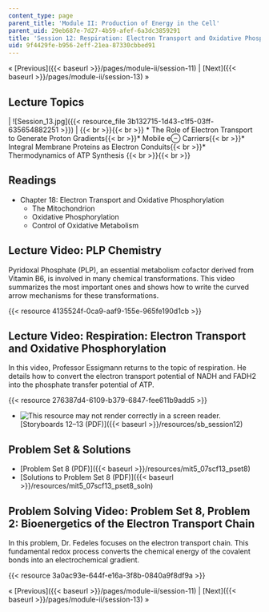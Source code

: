 ```yaml
---
content_type: page
parent_title: 'Module II: Production of Energy in the Cell'
parent_uid: 29eb687e-7d27-4b59-afef-6a3dc3859291
title: 'Session 12: Respiration: Electron Transport and Oxidative Phosphorylation'
uid: 9f4429fe-b956-2eff-21ea-87330cbbed91
---
```


« [Previous]({{< baseurl >}}/pages/module-ii/session-11) | [Next]({{< baseurl >}}/pages/module-ii/session-13) »

Lecture Topics
--------------

| ![Session_13.jpg]({{< resource_file 3b132715-1d43-c1f5-03ff-635654882251 >}}) |  {{< br >}}{{< br >}} *   The Role of Electron Transport to Generate Proton Gradients{{< br >}}*   Mobile e⊖ Carriers{{< br >}}*   Integral Membrane Proteins as Electron Conduits{{< br >}}*   Thermodynamics of ATP Synthesis {{< br >}}{{< br >}}  

Readings
--------

*   Chapter 18: Electron Transport and Oxidative Phosphorylation
    *   The Mitochondrion
    *   Oxidative Phosphorylation
    *   Control of Oxidative Metabolism

Lecture Video: PLP Chemistry
----------------------------

Pyridoxal Phosphate (PLP), an essential metabolism cofactor derived from Vitamin B6, is involved in many chemical transformations. This video summarizes the most important ones and shows how to write the curved arrow mechanisms for these transformations.

{{< resource 4135524f-0ca9-aaf9-155e-965fe190d1cb >}}

Lecture Video: Respiration: Electron Transport and Oxidative Phosphorylation
----------------------------------------------------------------------------

In this video, Professor Essigmann returns to the topic of respiration. He details how to convert the electron transport potential of NADH and FADH2 into the phosphate transfer potential of ATP.

{{< resource 276387d4-6109-b379-6847-fee611b9add5 >}}

*   ![This resource may not render correctly in a screen reader.](/images/inacessible.gif)[Storyboards 12–13 (PDF)]({{< baseurl >}}/resources/sb_session12)

Problem Set & Solutions
-----------------------

*   [Problem Set 8 (PDF)]({{< baseurl >}}/resources/mit5_07scf13_pset8)
*   [Solutions to Problem Set 8 (PDF)]({{< baseurl >}}/resources/mit5_07scf13_pset8_soln)

Problem Solving Video: Problem Set 8, Problem 2: Bioenergetics of the Electron Transport Chain
----------------------------------------------------------------------------------------------

In this problem, Dr. Fedeles focuses on the electron transport chain. This fundamental redox process converts the chemical energy of the covalent bonds into an electrochemical gradient.

{{< resource 3a0ac93e-644f-e16a-3f8b-0840a9f8df9a >}}

« [Previous]({{< baseurl >}}/pages/module-ii/session-11) | [Next]({{< baseurl >}}/pages/module-ii/session-13) »